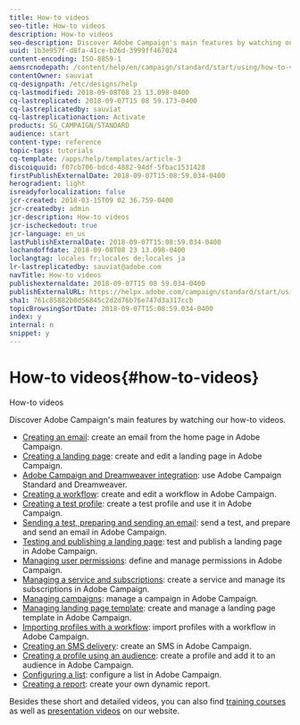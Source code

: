 ```yaml
---
title: How-to videos
seo-title: How-to videos
description: How-to videos
seo-description: Discover Adobe Campaign's main features by watching our how-to videos.
uuid: 1b3e957f-d8fa-41ce-b26d-3999ff467024
content-encoding: ISO-8859-1
aemsrcnodepath: /content/help/en/campaign/standard/start/using/how-to-videos
contentOwner: sauviat
cq-designpath: /etc/designs/help
cq-lastmodified: 2018-09-08T08 23 13.098-0400
cq-lastreplicated: 2018-09-07T15 08 59.173-0400
cq-lastreplicatedby: sauviat
cq-lastreplicationaction: Activate
products: SG_CAMPAIGN/STANDARD
audience: start
content-type: reference
topic-tags: tutorials
cq-template: /apps/help/templates/article-3
discoiquuid: f07cb706-bdcd-4882-94df-5fbac1531428
firstPublishExternalDate: 2018-09-07T15:08:59.034-0400
herogradient: light
isreadyforlocalization: false
jcr-created: 2018-03-15T09 02 36.759-0400
jcr-createdby: admin
jcr-description: How-to videos
jcr-ischeckedout: true
jcr-language: en_us
lastPublishExternalDate: 2018-09-07T15:08:59.034-0400
lochandoffdate: 2018-09-08T08 23 13.098-0400
loclangtag: locales fr;locales de;locales ja
lr-lastreplicatedby: sauviat@adobe.com
navTitle: How-to videos
publishexternaldate: 2018-09-07T15 08 59.034-0400
publishExternalURL: https://helpx.adobe.com/campaign/standard/start/using/how-to-videos.html
sha1: 761c85882b0d56845c2d2d76b76e747d3a317ccb
topicBrowsingSortDate: 2018-09-07T15:08:59.034-0400
index: y
internal: n
snippet: y
---
```


# How-to videos{#how-to-videos}

How-to videos

Discover Adobe Campaign's main features by watching our how-to videos.

* [Creating an email](https://docs.campaign.adobe.com/doc/standard/en/Videos/email_creation.mp4): create an email from the home page in Adobe Campaign.
* [Creating a landing page](https://docs.campaign.adobe.com/doc/standard/en/Videos/LP_creation.mp4): create and edit a landing page in Adobe Campaign.
* [Adobe Campaign and Dreamweaver integration](https://docs.campaign.adobe.com/doc/standard/en/Videos/ACS_Dreamweaver.mp4): use Adobe Campaign Standard and Dreamweaver. 
* [Creating a workflow](https://docs.campaign.adobe.com/doc/standard/en/Videos/workflow_creation.mp4): create and edit a workflow in Adobe Campaign.
* [Creating a test profile](https://docs.campaign.adobe.com/doc/standard/en/Videos/test_profile_creation.mp4): create a test profile and use it in Adobe Campaign.
* [Sending a test, preparing and sending an email](https://docs.campaign.adobe.com/doc/standard/en/Videos/test_preparing_sending_email.mp4): send a test, and prepare and send an email in Adobe Campaign.
* [Testing and publishing a landing page](https://docs.campaign.adobe.com/doc/standard/en/Videos/test_and_publish_landing_page.mp4): test and publish a landing page in Adobe Campaign.
* [Managing user permissions](https://docs.campaign.adobe.com/doc/standard/en/Videos/user_access.mp4): define and manage permissions in Adobe Campaign.
* [Managing a service and subscriptions](https://docs.campaign.adobe.com/doc/standard/en/Videos/service_creation.mp4): create a service and manage its subscriptions in Adobe Campaign.
* [Managing campaigns](https://docs.campaign.adobe.com/doc/standard/en/Videos/managing_campaigns.mp4): manage a campaign in Adobe Campaign.
* [Managing landing page template](https://docs.campaign.adobe.com/doc/standard/en/Videos/LP_template_configuration.mp4): create and manage a landing page template in Adobe Campaign.
* [Importing profiles with a workflow](https://docs.campaign.adobe.com/doc/standard/en/Videos/importing_profiles.mp4): import profiles with a workflow in Adobe Campaign.
* [Creating an SMS delivery](https://docs.campaign.adobe.com/doc/standard/en/Videos/creating_sms.mp4): create an SMS in Adobe Campaign.
* [Creating a profile using an audience](https://docs.campaign.adobe.com/doc/standard/en/Videos/creating_profile_using_audience.mp4): create a profile and add it to an audience in Adobe Campaign.
* [Configuring a list](https://docs.campaign.adobe.com/doc/standard/en/Videos/configuring_list_ACS.mp4): configure a list in Adobe Campaign.
* [Creating a report](https://docs.campaign.adobe.com/doc/standard/en/Videos/dynamic_reports.mp4): create your own dynamic report.

Besides these short and detailed videos, you can also find [training courses](https://training.adobe.com/training/courses.html) as well as [presentation videos](http://www.adobe.com/training/video.html) on our website.
